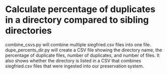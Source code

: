 # Calculate percentage of duplicates in a directory compared to sibling directories
combine_csvs.py will combine multiple siegfried.csv files into one file. dupe_percents_dir.py will create a CSV file showing the directory name, the percentage of duplicate files, number of duplicates, and number of files. It also shows whether the directory is listed in a CSV that combines siegfried.csv files that were ingested into our preservation system. 
